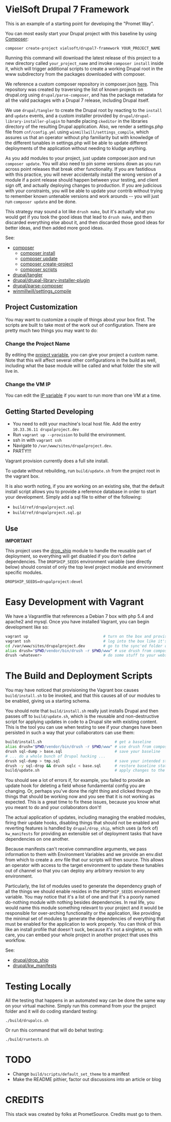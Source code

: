 # VielSoft Drupal 7 Framework

This is an example of a starting point for developing the "Promet Way".

You can most easily start your Drupal project with this baseline by using
[Composer](getcomposer.org):

```
composer create-project vielsoft/drupal7-framework YOUR_PROJECT_NAME
```

Running this command will download the latest release of this project to a new
directory called `your_project_name` and invoke `composer install` inside it,
which will trigger additional scripts to create a working Drupal root in the www
subdirectory from the packages downloaded with composer.

We reference a custom composer repository in composer.json
[here](composer.json#L5-8). This repository was created by
traversing the list of known projects on drupal.org using
`drupal/parse-composer`, and has the package metadata for all the valid packages
with a Drupal 7 release, including Drupal itself.

We use `drupal/tangler` to create the Drupal root by reacting to the `install`
and `update` events, and a custom installer provided by
`drupal/drupal-library-installer-plugin` to handle placing `ckeditor` in the
libraries directory of the resulting Drupal application. Also, we render
a settings.php file from `cnf/config.yml` using `winmillwill/settings_compile`,
which assures us that an operator without php familiarity but with knowledge of
the different tunables in settings.php will be able to update different
deployments of the application without needing to kludge anything.

As you add modules to your project, just update composer.json and run `composer
update`. You will also need to pin some versions down as you run across point
releases that break other functionality. If you are fastidious with this
practice, you will never accidentally install the wrong version of a module if
a point release should happen between your testing, and client sign off, and
actually deploying changes to production. If you are judicious with your
constraints, you will be able to update your contrib without trying to remember
known untenable versions and work arounds -- you will just run `composer update`
and be done.

This strategy may sound a lot like `drush make`, but it's actually what you
would get if you took the good ideas that lead to `drush make`, and then
discarded everything else about it, and then discarded those good ideas for
better ideas, and then added more good ideas.

See:

* [composer](https://getcomposer.org)
  * [composer install](https://getcomposer.org/doc/03-cli.md#install)
  * [composer update](https://getcomposer.org/doc/03-cli.md#update)
  * [composer create-project](https://getcomposer.org/doc/03-cli.md#create-project)
  * [composer scripts](https://getcomposer.org/doc/articles/scripts.md)
* [drupal/tangler](https://packagist.org/packages/drupal/tangler)
* [drupal/drupal-library-installer-plugin](https://packagist.org/packages/drupal/drupal-library-installer-plugin)
* [drupal/parse-composer](https://packagist.org/packages/drupal/parse-composer)
* [winmillwill/settings_compile](https://packagist.org/packages/winmillwill/settings_compile)

## Project Customization

You may want to customize a couple of things about your box first. The scripts
are built to take most of the work out of configuration. There are pretty much
two things you may want to do:

### Change the Project Name

By editing the [project variable][CPN1], you can give your project a custom
name. Note that this will affect several other configurations in the build as
well, including what the base module will be called and what folder the site
will live in.

[CPN1]: https://github.com/promet/drupal7-framework/blob/master/Vagrantfile#L6

### Change the VM IP

You can edit the [IP variable][CVMIP1] if you want to run more than one VM at a
time.

[CVMIP1]: https://github.com/promet/drupal7-framework/blob/master/Vagrantfile#L5

## Getting Started Developing

* You need to edit your machine's local host file. Add the entry
  `10.33.36.11 drupalproject.dev`
* Run `vagrant up --provision` to build the environment.
* ssh in with `vagrant ssh`
* Navigate to `/var/www/sites/drupalproject.dev`.
* PARTY!!!

Vagrant provision currently does a full site install.

To update without rebuilding, run `build/update.sh` from the project root in
the vagrant box.

It is also worth noting, if you are working on an existing site, that the
default install script allows you to provide a reference database in order to
start your development. Simply add a sql file to either of the following:

* `build/ref/drupalproject.sql`
* `build/ref/drupalproject.sql.gz`

## Use

**IMPORTANT**

This project uses the [drop_ship]('github.com/promet/drop_ship') module to
handle the reusable part of deployment, so everything will get disabled if you
don't define dependencies. The `DROPSHIP_SEEDS` environment variable (see
directly below) should consist of only the top level project module and
environment specific modules.

`DROPSHIP_SEEDS=drupalproject:devel`

# Easy Development with Vagrant

We have a Vagrantfile that references a Debian 7 box with php 5.4 and apache2
and mysql. Once you have installed Vagrant, you can begin development like so:

```bash
vagrant up                                 # turn on the box and provision it
vagrant ssh                                # log into the box like it's a server
cd /var/www/sites/drupalproject.dev        # go to the sync'ed folder on the box
alias drush="$PWD/vendor/bin/drush -r $PWD/www" # use drush from composer
drush <whatever>                           # do some stuff to your website
```

# The Build and Deployment Scripts

You may have noticed that provisioning the Vagrant box causes `build/install.sh`
to be invoked, and that this causes all of our modules to be enabled, giving us
a starting schema.

You should note that `build/install.sh` really just installs Drupal and then
passes off to `build/update.sh`, which is the reusable and non-destructive
script for applying updates in code to a Drupal site with existing content. This
is the tool you can use when testing to see if your changes have been persisted
in such a way that your collaborators can use them:

```bash
build/install.sh                                # get a baseline
alias drush="$PWD/vendor/bin/drush -r $PWD/www" # use drush from composer
drush sql-dump > base.sql                       # save your baseline
# ... do a whole bunch of Drupal hacking ...
drush sql-dump > tmp.sql                        # save your intended state
drush -y sql-drop && drush sqlc < base.sql      # restore baseline state
build/update.sh                                 # apply changes to the baseline
```

You should see a lot of errors if, for example, you failed to provide an update
hook for deleting a field whose fundamental config you are changing. Or, perhaps
you've done the right thing and clicked through the things that should be
working now and you see that it is not working as expected. This is a great time
to fix these issues, because you know what you meant to do and your
collaborators don't!

The actual application of updates, including managing the enabled modules,
firing their update hooks, disabling things that should not be enabled and
reverting features is handled by `drupal/drop_ship`, which uses (a fork of)
`kw_manifests` for providing an extensible set of deployment tasks that have
dependencies on one another.

Because manifests can't receive commandline arguments, we pass information to
them with Environment Variables and we provide an env.dist from which to create
a .env file that our scripts will then source. This allows an operator with
access to the target environment to update these tunables out of channel so that
you can deploy any arbitrary revision to any environment.

Particularly, the list of modules used to generate the dependency graph of all
the things we should enable resides in the `DROPSHIP_SEEDS` environment
variable. You may notice that it's a list of one and that it's a poorly named
do-nothing module with nothing besides dependencies. In real life, you would
name this module something relevant to your project and it would be responsible
for over-arching functionality or the application, like providing the minimal
set of modules to generate the dependencies of everything that must be enabled
for the application to work properly. You can think of this like an install
profile that doesn't suck, because it's not a singleton, so with care, you can
embed your whole project in another project that uses this workflow.

See:

* [drupal/drop_ship](https://github.com/promet/drop_ship)
* [drupal/kw_manifests](https://github.com/promet/kw_manifests)

# Testing Locally

All the testing that happens in an automated way can be done the same way on
your virtual machine. Simply run this command from your the project folder and
it will do coding standard testing:

`./build/drupalcs.sh`

Or run this command that will do behat testing:

`./build/runtests.sh`

# TODO

* Change `build/scripts/default_set_theme` to a manifest
* Make the README pithier, factor out discussions into an article or blog

# CREDITS

This stack was created by folks at PrometSource. Credits must go to them.
